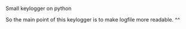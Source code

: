 Small keylogger on python

So the main point of this keylogger is to make logfile more readable. ^^
